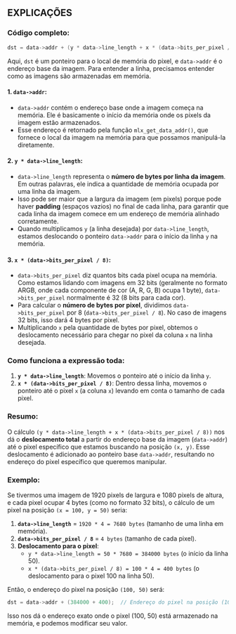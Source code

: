 ## EXPLICAÇÕES

### Código completo:
```c
dst = data->addr + (y * data->line_length + x * (data->bits_per_pixel / 8));
```

Aqui, `dst` é um ponteiro para o local de memória do pixel, e `data->addr` é o endereço base da imagem. Para entender a linha, precisamos entender como as imagens são armazenadas em memória.

#### 1. **`data->addr`**:
- `data->addr` contém o endereço base onde a imagem começa na memória. Ele é basicamente o início da memória onde os pixels da imagem estão armazenados.
- Esse endereço é retornado pela função `mlx_get_data_addr()`, que fornece o local da imagem na memória para que possamos manipulá-la diretamente.

#### 2. **`y * data->line_length`**:
- `data->line_length` representa o **número de bytes por linha da imagem**. Em outras palavras, ele indica a quantidade de memória ocupada por uma linha da imagem.
- Isso pode ser maior que a largura da imagem (em pixels) porque pode haver **padding** (espaços vazios) no final de cada linha, para garantir que cada linha da imagem comece em um endereço de memória alinhado corretamente.
- Quando multiplicamos `y` (a linha desejada) por `data->line_length`, estamos deslocando o ponteiro `data->addr` para o início da linha `y` na memória.

#### 3. **`x * (data->bits_per_pixel / 8)`**:
- `data->bits_per_pixel` diz quantos bits cada pixel ocupa na memória. Como estamos lidando com imagens em 32 bits (geralmente no formato ARGB, onde cada componente de cor (A, R, G, B) ocupa 1 byte), `data->bits_per_pixel` normalmente é 32 (8 bits para cada cor).
- Para calcular o **número de bytes por pixel**, dividimos `data->bits_per_pixel` por 8 (`data->bits_per_pixel / 8`). No caso de imagens 32 bits, isso dará 4 bytes por pixel.
- Multiplicando `x` pela quantidade de bytes por pixel, obtemos o deslocamento necessário para chegar no pixel da coluna `x` na linha desejada.

### Como funciona a expressão toda:

1. **`y * data->line_length`**: Movemos o ponteiro até o início da linha `y`.
2. **`x * (data->bits_per_pixel / 8)`**: Dentro dessa linha, movemos o ponteiro até o pixel `x` (a coluna `x`) levando em conta o tamanho de cada pixel.

### Resumo:

O cálculo `(y * data->line_length + x * (data->bits_per_pixel / 8))` nos dá o **deslocamento total** a partir do endereço base da imagem (`data->addr`) até o pixel específico que estamos buscando na posição `(x, y)`. Esse deslocamento é adicionado ao ponteiro base `data->addr`, resultando no endereço do pixel específico que queremos manipular.

### Exemplo:

Se tivermos uma imagem de 1920 pixels de largura e 1080 pixels de altura, e cada pixel ocupar 4 bytes (como no formato 32 bits), o cálculo de um pixel na posição `(x = 100, y = 50)` seria:

1. **`data->line_length`** = `1920 * 4 = 7680 bytes` (tamanho de uma linha em memória).
2. **`data->bits_per_pixel / 8`** = `4 bytes` (tamanho de cada pixel).
3. **Deslocamento para o pixel**:
   - `y * data->line_length = 50 * 7680 = 384000 bytes` (o início da linha 50).
   - `x * (data->bits_per_pixel / 8) = 100 * 4 = 400 bytes` (o deslocamento para o pixel 100 na linha 50).

Então, o endereço do pixel na posição `(100, 50)` será:

```c
dst = data->addr + (384000 + 400);  // Endereço do pixel na posição (100, 50)
```

Isso nos dá o endereço exato onde o pixel (100, 50) está armazenado na memória, e podemos modificar seu valor.
